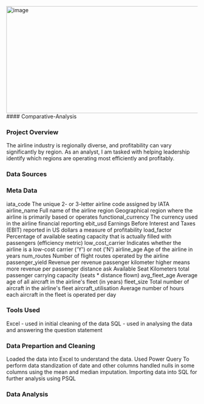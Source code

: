 <img width="577" height="281" alt="image" src="https://github.com/user-attachments/assets/cd854f0b-acd3-45f6-9b2e-a9bac050fed4" />#### Comparative-Analysis
### Project Overview
The airline industry is regionally diverse, and profitability can vary significantly by region. As an analyst, I am tasked with helping leadership identify which regions are operating most efficiently and profitably.

### Data Sources

### Meta Data
iata_code	The unique 2- or 3-letter airline code assigned by IATA
airline_name	Full name of the airline
region	Geographical region where the airline is primarily based or operates
functional_currency	The currency used in the airline financial reporting
ebit_usd	Earnings Before Interest and Taxes (EBIT) reported in US dollars  a measure of profitability
load_factor	Percentage of available seating capacity that is actually filled with passengers (efficiency metric)
low_cost_carrier	Indicates whether the airline is a low-cost carrier ('Y') or not ('N')
airline_age	Age of the airline in years
num_routes	Number of flight routes operated by the airline
passenger_yield	Revenue per revenue passenger kilometer  higher means more revenue per passenger distance
ask	Available Seat Kilometers total passenger carrying capacity (seats * distance flown)
avg_fleet_age	Average age of all aircraft in the airline's fleet (in years)
fleet_size	Total number of aircraft in the airline's fleet
aircraft_utilisation	Average number of hours each aircraft in the fleet is operated per day

### Tools Used
Excel - used in initial cleaning of the data
SQL - used in analysing the data and answering the question statement

### Data Prepartion and Cleaning
Loaded the data into Excel to understand the data.
Used Power Query
To perform data standization of date and other columns
handled nulls in some columns using the mean and median imputation.
Importing data into SQL for further analysis using PSQL

### Data Analysis

